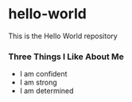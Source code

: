 # hello-world

This is the Hello World repository

### Three Things I Like About Me
- I am confident
- I am strong
- I am determined
